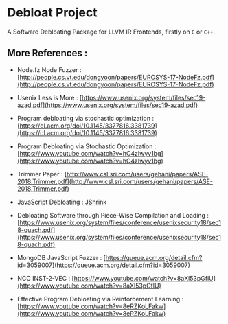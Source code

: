 # Debloat Project

A Software Debloating Package for LLVM IR Frontends, firstly on ```C``` or ```C++```.

## More References : 

-  Node.fz Node Fuzzer : [http://people.cs.vt.edu/dongyoon/papers/EUROSYS-17-NodeFz.pdf](http://people.cs.vt.edu/dongyoon/papers/EUROSYS-17-NodeFz.pdf)

-  Usenix Less is More : [https://www.usenix.org/system/files/sec19-azad.pdf](https://www.usenix.org/system/files/sec19-azad.pdf)

-  Program debloating via stochastic optimization :[https://dl.acm.org/doi/10.1145/3377816.3381739](https://dl.acm.org/doi/10.1145/3377816.3381739)

-  Program Debloating via Stochastic Optimization : [https://www.youtube.com/watch?v=hC4zIwyv1bg](https://www.youtube.com/watch?v=hC4zIwyv1bg)
  
-  Trimmer Paper : [http://www.csl.sri.com/users/gehani/papers/ASE-2018.Trimmer.pdf](http://www.csl.sri.com/users/gehani/papers/ASE-2018.Trimmer.pdf)

-  JavaScript Debloating : [JShrink](http://web.cs.ucla.edu/~miryung/Publications/SSSS2020_JShrink_Draft_FSE2020.pdf)
  
-  Debloating Software through Piece-Wise Compilation and Loading : [https://www.usenix.org/system/files/conference/usenixsecurity18/sec18-quach.pdf](https://www.usenix.org/system/files/conference/usenixsecurity18/sec18-quach.pdf)

-  MongoDB JavaScript Fuzzer : [https://queue.acm.org/detail.cfm?id=3059007](https://queue.acm.org/detail.cfm?id=3059007)

- NCC INST-2-VEC : [https://www.youtube.com/watch?v=8aXl53pGflU](https://www.youtube.com/watch?v=8aXl53pGflU)

- Effective Program Debloating via Reinforcement Learning : [https://www.youtube.com/watch?v=8eRZKoLFakw](https://www.youtube.com/watch?v=8eRZKoLFakw)